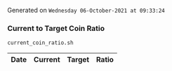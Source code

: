 Generated on `Wednesday 06-October-2021 at 09:33:24`

### Current to Target Coin Ratio
`current_coin_ratio.sh`

Date|Current|Target|Ratio
---|---|---|---
